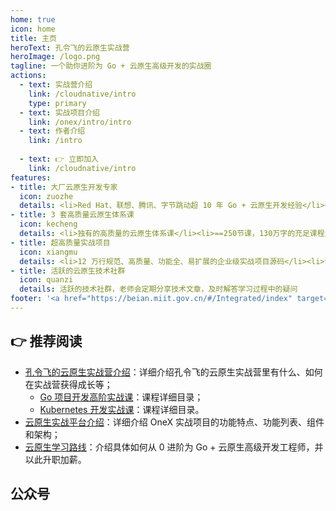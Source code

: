 ```yaml
---
home: true
icon: home
title: 主页
heroText: 孔令飞的云原生实战营
heroImage: /logo.png
tagline: 一个助你进阶为 Go + 云原生高级开发的实战圈
actions:
  - text: 实战营介绍
    link: /cloudnative/intro
    type: primary
  - text: 实战项目介绍
    link: /onex/intro/intro
  - text: 作者介绍
    link: /intro
    
  - text: 👉 立即加入
    link: /cloudnative/intro
features:
- title: 大厂云原生开发专家
  icon: zuozhe
  details: <li>Red Hat、联想、腾讯、字节跳动超 10 年 Go + 云原生开发经验</li><li>拥有 2 本书，4 套网课的技术课程写作经验</li><li>中国移动通信联合会专家级讲师</li><li>拥有多个国内外知名产品设计和开发经验，例如：RHEL、Xen、腾讯云容器服务、腾讯云云函数、字节跳动容器平台等</li><li>一个为了写课敢于放弃头发的人</li>
- title: 3 套高质量云原生体系课
  icon: kecheng
  details: <li>独有的高质量的云原生体系课</li><li>==250节课，130万字的充足课程量==</li><li>Kubernetes 核心源码剖析</li><li>大量的实战案例和源码</li><li>职业发展辅导 + 面试辅导</li><li>不定期的视频直播分享</li><li>免费的 B 站视频课程</li>
- title: 超高质量实战项目
  icon: xiangmu
  details: <li>12 万行规范、高质量、功能全、易扩展的企业级实战项目源码</li><li>命令式+声明式编程范式等</li><li>微型的 Kubernetes 架构</li>
- title: 活跃的云原生技术社群
  icon: quanzi
  details: 活跃的技术社群，老师会定期分享技术文章，及时解答学习过程中的疑问
footer: '<a href="https://beian.miit.gov.cn/#/Integrated/index" target="_blank">备案号: 沪ICP备2022029946号-2</a >'
---
```


## 👉 推荐阅读 

- [孔令飞的云原生实战营介绍](/cloudnative/intro)：详细介绍孔令飞的云原生实战营里有什么、如何在实战营获得成长等；
    - [Go 项目开发高阶实战课](/cloudnative/catalog/go)：课程详细目录；
    - [Kubernetes 开发实战课](/cloudnative/catalog/kubernetes)：课程详细目录。
- [云原生实战平台介绍](/cloudnative/intro)：详细介绍 OneX 实战项目的功能特点、功能列表、组件和架构；
- [云原生学习路线](/xuexiluxian/)：介绍具体如何从 0 进阶为 Go + 云原生高级开发工程师，并以此升职加薪。

## 公众号
